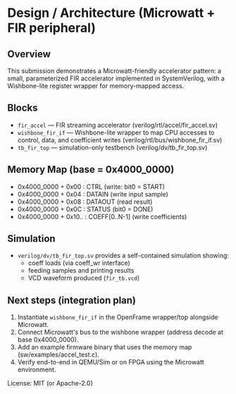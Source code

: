 # Design / Architecture (Microwatt + FIR peripheral)

## Overview
This submission demonstrates a Microwatt-friendly accelerator pattern: a small, parameterized FIR accelerator implemented in SystemVerilog, with a Wishbone-lite register wrapper for memory-mapped access.

## Blocks
- `fir_accel` — FIR streaming accelerator (verilog/rtl/accel/fir_accel.sv)
- `wishbone_fir_if` — Wishbone-lite wrapper to map CPU accesses to control, data, and coefficient writes (verilog/rtl/bus/wishbone_fir_if.sv)
- `tb_fir_top` — simulation-only testbench (verilog/dv/tb_fir_top.sv)

## Memory Map (base = 0x4000_0000)
- 0x4000_0000 + 0x00 : CTRL  (write: bit0 = START)
- 0x4000_0000 + 0x04 : DATAIN (write input sample)
- 0x4000_0000 + 0x08 : DATAOUT (read result)
- 0x4000_0000 + 0x0C : STATUS (bit0 = DONE)
- 0x4000_0000 + 0x10.. : COEFF[0..N-1] (write coefficients)

## Simulation
- `verilog/dv/tb_fir_top.sv` provides a self-contained simulation showing:
  - coeff loads (via coeff_wr interface)
  - feeding samples and printing results
  - VCD waveform produced (`fir_tb.vcd`)

## Next steps (integration plan)
1. Instantiate `wishbone_fir_if` in the OpenFrame wrapper/top alongside Microwatt.
2. Connect Microwatt's bus to the wishbone wrapper (address decode at base 0x4000_0000).
3. Add an example firmware binary that uses the memory map (sw/examples/accel_test.c).
4. Verify end-to-end in QEMU/Sim or on FPGA using the Microwatt environment.

License: MIT (or Apache-2.0)
